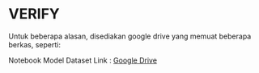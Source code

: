 # VERIFY
Untuk beberapa alasan, disediakan google drive yang memuat beberapa berkas, seperti:

Notebook
Model
Dataset
Link : <a href="https://drive.google.com/drive/folders/10DjB69eREMnl-85Y3llN6rVj6WpjlvVI?usp=share_link"> Google Drive </a>
